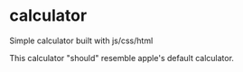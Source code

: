 # calculator
Simple calculator built with js/css/html

This calculator "should" resemble apple's default calculator.